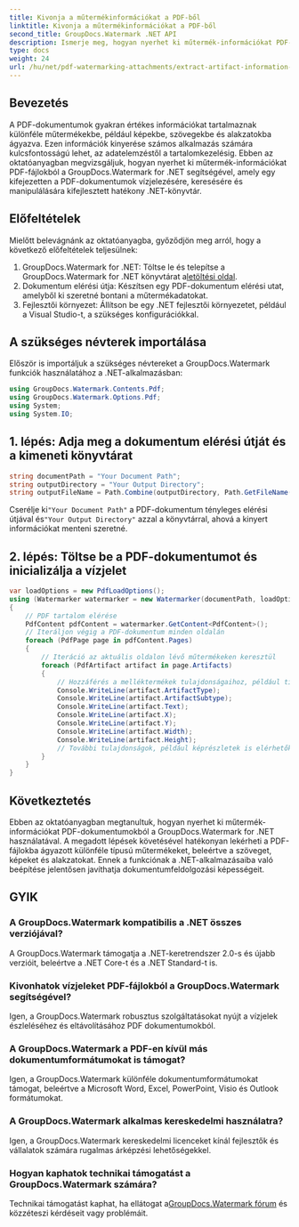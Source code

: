 ```yaml
---
title: Kivonja a műtermékinformációkat a PDF-ből
linktitle: Kivonja a műtermékinformációkat a PDF-ből
second_title: GroupDocs.Watermark .NET API
description: Ismerje meg, hogyan nyerhet ki műtermék-információkat PDF-fájlokból a GroupDocs.Watermark for .NET segítségével. Növelje dokumentumfeldolgozási képességeit.
type: docs
weight: 24
url: /hu/net/pdf-watermarking-attachments/extract-artifact-information-pdf/
---
```

## Bevezetés
A PDF-dokumentumok gyakran értékes információkat tartalmaznak különféle műtermékekbe, például képekbe, szövegekbe és alakzatokba ágyazva. Ezen információk kinyerése számos alkalmazás számára kulcsfontosságú lehet, az adatelemzéstől a tartalomkezelésig. Ebben az oktatóanyagban megvizsgáljuk, hogyan nyerhet ki műtermék-információkat PDF-fájlokból a GroupDocs.Watermark for .NET segítségével, amely egy kifejezetten a PDF-dokumentumok vízjelezésére, keresésére és manipulálására kifejlesztett hatékony .NET-könyvtár.
## Előfeltételek
Mielőtt belevágnánk az oktatóanyagba, győződjön meg arról, hogy a következő előfeltételek teljesülnek:
1.  GroupDocs.Watermark for .NET: Töltse le és telepítse a GroupDocs.Watermark for .NET könyvtárat a[letöltési oldal](https://releases.groupdocs.com/Watermark/net/).
2. Dokumentum elérési útja: Készítsen egy PDF-dokumentum elérési utat, amelyből ki szeretné bontani a műtermékadatokat.
3. Fejlesztői környezet: Állítson be egy .NET fejlesztői környezetet, például a Visual Studio-t, a szükséges konfigurációkkal.

## A szükséges névterek importálása
Először is importáljuk a szükséges névtereket a GroupDocs.Watermark funkciók használatához a .NET-alkalmazásban:
```csharp
using GroupDocs.Watermark.Contents.Pdf;
using GroupDocs.Watermark.Options.Pdf;
using System;
using System.IO;
```
## 1. lépés: Adja meg a dokumentum elérési útját és a kimeneti könyvtárat
```csharp
string documentPath = "Your Document Path";
string outputDirectory = "Your Output Directory";
string outputFileName = Path.Combine(outputDirectory, Path.GetFileName(documentPath));
```
 Cserélje ki`"Your Document Path"` a PDF-dokumentum tényleges elérési útjával és`"Your Output Directory"` azzal a könyvtárral, ahová a kinyert információkat menteni szeretné.
## 2. lépés: Töltse be a PDF-dokumentumot és inicializálja a vízjelet
```csharp
var loadOptions = new PdfLoadOptions();
using (Watermarker watermarker = new Watermarker(documentPath, loadOptions))
{
    // PDF tartalom elérése
    PdfContent pdfContent = watermarker.GetContent<PdfContent>();
    // Iteráljon végig a PDF-dokumentum minden oldalán
    foreach (PdfPage page in pdfContent.Pages)
    {
        // Iteráció az aktuális oldalon lévő műtermékeken keresztül
        foreach (PdfArtifact artifact in page.Artifacts)
        {
            // Hozzáférés a melléktermékek tulajdonságaihoz, például típushoz, pozícióhoz és tartalomhoz
            Console.WriteLine(artifact.ArtifactType);
            Console.WriteLine(artifact.ArtifactSubtype);
            Console.WriteLine(artifact.Text);
            Console.WriteLine(artifact.X);
            Console.WriteLine(artifact.Y);
            Console.WriteLine(artifact.Width);
            Console.WriteLine(artifact.Height);
            // További tulajdonságok, például képrészletek is elérhetők, ha vannak
        }
    }
}
```

## Következtetés
Ebben az oktatóanyagban megtanultuk, hogyan nyerhet ki műtermék-információkat PDF-dokumentumokból a GroupDocs.Watermark for .NET használatával. A megadott lépések követésével hatékonyan lekérheti a PDF-fájlokba ágyazott különféle típusú műtermékeket, beleértve a szöveget, képeket és alakzatokat. Ennek a funkciónak a .NET-alkalmazásaiba való beépítése jelentősen javíthatja dokumentumfeldolgozási képességeit.
## GYIK
### A GroupDocs.Watermark kompatibilis a .NET összes verziójával?
A GroupDocs.Watermark támogatja a .NET-keretrendszer 2.0-s és újabb verzióit, beleértve a .NET Core-t és a .NET Standard-t is.
### Kivonhatok vízjeleket PDF-fájlokból a GroupDocs.Watermark segítségével?
Igen, a GroupDocs.Watermark robusztus szolgáltatásokat nyújt a vízjelek észleléséhez és eltávolításához PDF dokumentumokból.
### A GroupDocs.Watermark a PDF-en kívül más dokumentumformátumokat is támogat?
Igen, a GroupDocs.Watermark különféle dokumentumformátumokat támogat, beleértve a Microsoft Word, Excel, PowerPoint, Visio és Outlook formátumokat.
### A GroupDocs.Watermark alkalmas kereskedelmi használatra?
Igen, a GroupDocs.Watermark kereskedelmi licenceket kínál fejlesztők és vállalatok számára rugalmas árképzési lehetőségekkel.
### Hogyan kaphatok technikai támogatást a GroupDocs.Watermark számára?
 Technikai támogatást kaphat, ha ellátogat a[GroupDocs.Watermark fórum](https://forum.groupdocs.com/c/watermark/19) és közzéteszi kérdéseit vagy problémáit.